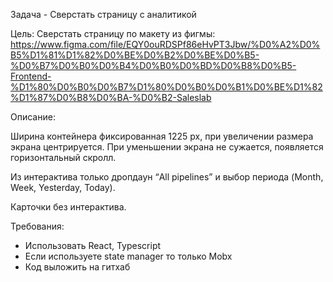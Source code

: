 Задача - Сверстать страницу с аналитикой

Цель:
Сверстать страницу по макету из фигмы: https://www.figma.com/file/EQY0ouRDSPf86eHvPT3Jbw/%D0%A2%D0%B5%D1%81%D1%82%D0%BE%D0%B2%D0%BE%D0%B5-%D0%B7%D0%B0%D0%B4%D0%B0%D0%BD%D0%B8%D0%B5-Frontend-%D1%80%D0%B0%D0%B7%D1%80%D0%B0%D0%B1%D0%BE%D1%82%D1%87%D0%B8%D0%BA-%D0%B2-Saleslab

Описание:

Ширина контейнера фиксированная 1225 px, при увеличении размера экрана центрируется. При уменьшении экрана не сужается, появляется горизонтальный скролл.

Из интерактива только дропдаун “All pipelines” и выбор периода (Month, Week, Yesterday, Today).

Карточки без интерактива.

Требования:

- Использовать React, Typescript
- Если используете state manager то только Mobx
- Код выложить на гитхаб
